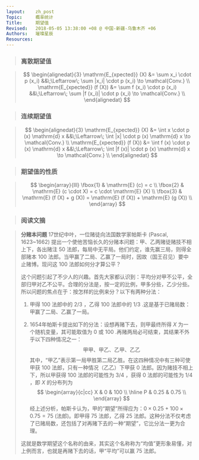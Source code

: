 ```yaml
---
layout:    zh_post
Topic:     概率统计
Title:     期望值
Revised:   2018-05-05 13:38:00 +08 @ 中国-新疆-乌鲁木齐 +06
Authors:   璀璨星辰
Resources:
---
```


> ### 离散期望值

> $$
> \begin{alignedat}{3}
>     \mathrm{E_{xpected}} (X) &= \sum x_i \cdot p (x_i)     &&\;\Leftarrow\; \sum |x_i| \cdot p (x_i) \to \mathcal{Conv.} \\
> \mathrm{E_{xpected}} (f (X)) &= \sum f (x_i) \cdot p (x_i) &&\;\Leftarrow\; \sum |f (x_i)| \cdot p (x_i) \to \mathcal{Conv.} \\
> \end{alignedat}
> $$
>

> ### 连续期望值

> $$
> \begin{alignedat}{3}
>     \mathrm{E_{xpected}} (X) &= \int x \cdot p (x) \mathrm{d} x     &&\;\Leftarrow\; \int |x| \cdot p (x) \mathrm{d} x \to \mathcal{Conv.} \\
> \mathrm{E_{xpected}} (f (X)) &= \int f (x) \cdot p (x) \mathrm{d} x &&\;\Leftarrow\; \int |f (x)| \cdot p (x) \mathrm{d} x \to \mathcal{Conv.} \\ 
> \end{alignedat}
> $$
>

> ### 期望值的性质

> $$
> \begin{array}{lll}
> \fbox{1} & \mathrm{E} (c) = c \\
> \fbox{2} & \mathrm{E} (c \cdot X) = c \cdot \mathrm{E} (X) \\
> \fbox{3} & \mathrm{E} (f (X) + g (X)) = \mathrm{E} (f (X)) + \mathrm{E} (g (X)) \\
> \end{array}
> $$
>

> ### 阅读文摘

> **分赌本问题**  17世纪中叶，一位赌徒向法国数学家帕斯卡 (Pascal, 1623~1662) 提出一个使他苦恼长久的分赌本问题：甲、乙两赌徒赌技不相上下，各出赌注 $50$ 法郎，每局中无平局。他们约定，谁先赢三局，则得全部赌本 $100$ 法郎。当甲赢了二局、乙赢了一局时，因故（国王召见）要中止赌博。现问这 $100$ 法郎如何分才算公平？
>
> 这个问题引起了不少人的兴趣。首先大家都认识到：平均分对甲不公平，全部归甲对乙不公平。合理的分法是，按一定的比例，甲多分些，乙少分些。所以问题的焦点在于：按怎样的比例来分？以下有两种分法：
>
> 1. 甲得 $100$ 法郎中的 $2/3$ ，乙得 $100$ 法郎中的 $1/3$ .这是基于已赌局数：甲赢了二局、乙赢了一局。
>
> 2. 1654年帕斯卡提出如下的分法：设想再赌下去，则甲最终所得 $X$ 为一个随机变量，其可能取值为 $0$ 或 $100$ .再赌两局必可结束，其结果不外乎以下四种情况之一：
>    $$
>    \text{甲甲、甲乙、乙甲、乙乙}
>    $$
>    其中，“甲乙”表示第一局甲胜第二局乙胜。在这四种情况中有三种可使甲获 $100$ 法郎，只有一种情况（乙乙）下甲获 $0$ 法郎。因为赌技不相上下，所以甲获得 $100$ 法郎的可能性为 $3/4$ ，获得 $0$ 法郎的可能性为 $1/4$ ，即 $X$ 的分布列为
>    $$
>    \begin{array}{c|cc}
>    X & 0    & 100 \\
>    \hline
>    P & 0.25 & 0.75 \\
>    \end{array}
>    $$
>    经上述分析，帕斯卡认为，甲的“期望”所得应为：$0 \times 0.25 + 100 \times 0.75 = 75$ (法郎)。即甲得 $75$ 法郎，乙得 $25$ 法郎。这种分法不仅考虑了已赌局数，还包括了对再赌下去的一种“期望”，它比分法一更为合理。
>
> 这就是数学期望这个名称的由来，其实这个名称称为“均值”更形象易懂，对上例而言，也就是再赌下去的话，甲“平均”可以赢 $75$ 法郎。

